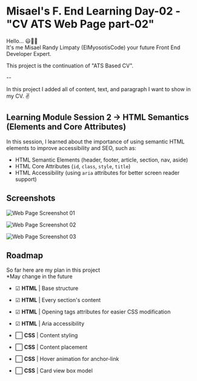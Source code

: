 
# Misael's F. End Learning Day-02 - "CV ATS Web Page part-02"

Hello... 😃👋🏻  
It's me Misael Randy Limpaty (ElMyosotisCode) your future Front End Developer Expert.

This project is the continuation of "ATS Based CV".

--

In this project I added all of content, text, and paragraph I want to show in my CV. ✌

## Learning Module Session 2 -> HTML Semantics (Elements and Core Attributes)

In this session, I learned about the importance of using semantic HTML elements to improve accessibility and SEO, such as:
- HTML Semantic Elements (header, footer, article, section, nav, aside)
- HTML Core Attributes (`id`, `class`, `style`, `title`)
- HTML Accessibility (using `aria` attributes for better screen reader support)

## Screenshots

![Web Page Screenshot 01](https://github.com/ElMyosotisCode/webdev-lrn-fe-002-cv-html-semantic/blob/main/images/webpage-screenshot-01.JPG)

![Web Page Screenshot 02](https://github.com/ElMyosotisCode/webdev-lrn-fe-002-cv-html-semantic/blob/main/images/webpage-screenshot-02.JPG)

![Web Page Screenshot 03](https://github.com/ElMyosotisCode/webdev-lrn-fe-002-cv-html-semantic/blob/main/images/webpage-screenshot-03.JPG)

## Roadmap

So far here are my plan in this project  
*May change in the future

- ☑ **HTML** | Base structure

- ☑ **HTML** | Every section's content

- ☑ **HTML** | Opening tags attributes for easier CSS modification

- ☑ **HTML** | Aria accessibility

- ⬜ **CSS** | Content styling

- ⬜ **CSS** | Content placement

- ⬜ **CSS** | Hover animation for anchor-link

- ⬜ **CSS** | Card view box model
